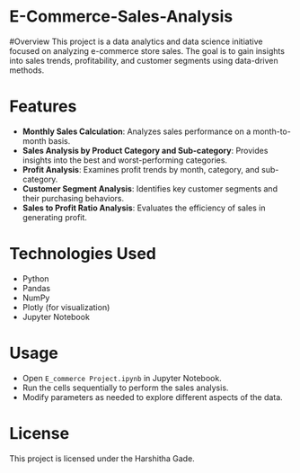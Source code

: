 # E-Commerce-Sales-Analysis

#Overview
This project is a data analytics and data science initiative focused on analyzing e-commerce store sales. The goal is to gain insights into sales trends, profitability, and customer segments using data-driven methods.

# Features
- **Monthly Sales Calculation**: Analyzes sales performance on a month-to-month basis.
- **Sales Analysis by Product Category and Sub-category**: Provides insights into the best and worst-performing categories.
- **Profit Analysis**: Examines profit trends by month, category, and sub-category.
- **Customer Segment Analysis**: Identifies key customer segments and their purchasing behaviors.
- **Sales to Profit Ratio Analysis**: Evaluates the efficiency of sales in generating profit.

# Technologies Used
- Python
- Pandas
- NumPy
- Plotly (for visualization)
- Jupyter Notebook

# Usage
- Open `E_commerce Project.ipynb` in Jupyter Notebook.
- Run the cells sequentially to perform the sales analysis.
- Modify parameters as needed to explore different aspects of the data.

# License
This project is licensed under the Harshitha Gade.


